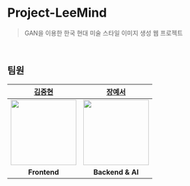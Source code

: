 # Project-LeeMind
> GAN을 이용한 한국 현대 미술 스타일 이미지 생성 웹 프로젝트 
<br>

## 팀원
|[김중현](https://github.com/JoongHyun-Kim)|[장예서](https://github.com/yesyeseo)|
|:---:|:---:|
|<img src="https://github.com/JoongHyun-Kim.png" width="150" height="150" >|<img src="https://github.com/yesyeseo.png" width="150" height="150">|
| **Frontend**|**Backend & AI**|

